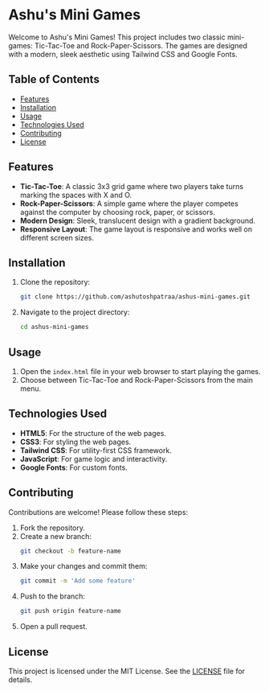 # Ashu's Mini Games

Welcome to Ashu's Mini Games! This project includes two classic mini-games: Tic-Tac-Toe and Rock-Paper-Scissors. The games are designed with a modern, sleek aesthetic using Tailwind CSS and Google Fonts.

## Table of Contents

- [Features](#features)
- [Installation](#installation)
- [Usage](#usage)
- [Technologies Used](#technologies-used)
- [Contributing](#contributing)
- [License](#license)

## Features

- **Tic-Tac-Toe**: A classic 3x3 grid game where two players take turns marking the spaces with X and O.
- **Rock-Paper-Scissors**: A simple game where the player competes against the computer by choosing rock, paper, or scissors.
- **Modern Design**: Sleek, translucent design with a gradient background.
- **Responsive Layout**: The game layout is responsive and works well on different screen sizes.

## Installation

1. Clone the repository:
    ```sh
    git clone https://github.com/ashutoshpatraa/ashus-mini-games.git
    ```
2. Navigate to the project directory:
    ```sh
    cd ashus-mini-games
    ```

## Usage

1. Open the `index.html` file in your web browser to start playing the games.
2. Choose between Tic-Tac-Toe and Rock-Paper-Scissors from the main menu.

## Technologies Used

- **HTML5**: For the structure of the web pages.
- **CSS3**: For styling the web pages.
- **Tailwind CSS**: For utility-first CSS framework.
- **JavaScript**: For game logic and interactivity.
- **Google Fonts**: For custom fonts.

## Contributing

Contributions are welcome! Please follow these steps:

1. Fork the repository.
2. Create a new branch:
    ```sh
    git checkout -b feature-name
    ```
3. Make your changes and commit them:
    ```sh
    git commit -m 'Add some feature'
    ```
4. Push to the branch:
    ```sh
    git push origin feature-name
    ```
5. Open a pull request.

## License

This project is licensed under the MIT License. See the [LICENSE](LICENSE) file for details.